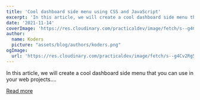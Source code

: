 ```yaml
---
title: 'Cool dashboard side menu using CSS and JavaScript'
excerpt: 'In this article, we will create a cool dashboard side menu that you can use in your web projects....'
date: '2021-11-14'
coverImage: 'https://res.cloudinary.com/practicaldev/image/fetch/s--g4Cv2Rg5--/c_imagga_scale,f_auto,fl_progressive,h_420,q_auto,w_1000/https://dev-to-uploads.s3.amazonaws.com/uploads/articles/smvkru3vavu89hh66ujz.png'
author:
  name: Koders
  picture: "assets/blog/authors/koders.png"
ogImage:
  url: 'https://res.cloudinary.com/practicaldev/image/fetch/s--g4Cv2Rg5--/c_imagga_scale,f_auto,fl_progressive,h_420,q_auto,w_1000/https://dev-to-uploads.s3.amazonaws.com/uploads/articles/smvkru3vavu89hh66ujz.png'
---
```


In this article, we will create a cool dashboard side menu that you can use in your web projects....

[Read more](https://dev.to/romaopedro199/cool-dashboard-side-menu-using-css-and-javascript-2cgk)

